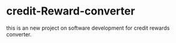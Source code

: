 # credit-Reward-converter
this is an new project on software development for credit rewards converter.
